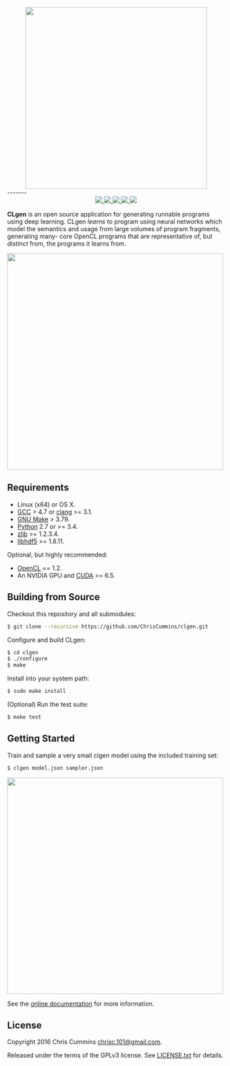 <div align="center">
  <a href="http://chriscummins.cc/clgen/">
    <img src="https://raw.githubusercontent.com/ChrisCummins/clgen/master/docs/assets/logo.png" width="420">
  </a>
</div>
-------

<div align="center">
  <a href="https://travis-ci.org/ChrisCummins/clgen" target="_blank">
    <img src="https://img.shields.io/travis/ChrisCummins/clgen/master.svg?style=flat">
  </a>
  <a href="https://coveralls.io/github/ChrisCummins/clgen?branch=master">
    <img src="https://img.shields.io/coveralls/ChrisCummins/clgen/master.svg?style=flat">
  </a>
  <a href="http://chriscummins.cc/clgen/" target="_blank">
    <img src="https://img.shields.io/badge/docs-latest-brightgreen.svg?style=flat">
  </a>
   <a href="https://github.com/ChrisCummins/clgen/releases" target="_blank">
    <img src="https://img.shields.io/badge/release-0.0.4-blue.svg?style=flat">
  </a>
  <a href="https://www.gnu.org/licenses/gpl-3.0.en.html" target="_blank">
    <img src="https://img.shields.io/badge/license-GNU%20GPL%20v3-blue.svg?style=flat">
  </a>
</div>

**CLgen** is an open source application for generating runnable programs using
deep learning. CLgen *learns* to program using neural networks which model the
semantics and usage from large volumes of program fragments, generating many-
core OpenCL programs that are representative of, but *distinct* from, the
programs it learns from.

<img src="https://raw.githubusercontent.com/ChrisCummins/clgen/master/docs/assets/pipeline.png" width="500">

## Requirements

*  Linux (x64) or OS X.
*  [GCC](https://gcc.gnu.org/) > 4.7 or
   [clang](http://llvm.org/releases/download.html) >= 3.1.
*  [GNU Make](http://savannah.gnu.org/projects/make) > 3.79.
*  [Python](https://www.python.org/) 2.7 or >= 3.4.
*  [zlib](http://zlib.net/) >= 1.2.3.4.
*  [libhdf5](https://support.hdfgroup.org/HDF5/release/obtainsrc.html) >= 1.8.11.

Optional, but highly recommended:

*  [OpenCL](https://www.khronos.org/opencl/) == 1.2.
*  An NVIDIA GPU and
   [CUDA](http://www.nvidia.com/object/cuda_home_new.html) >= 6.5.

## Building from Source

Checkout this repository and all submodules:

```sh
$ git clone --recursive https://github.com/ChrisCummins/clgen.git
```

Configure and build CLgen:

```sh
$ cd clgen
$ ./configure
$ make
```

Install into your system path:

```sh
$ sudo make install
```

(Optional) Run the test suite:

```sh
$ make test
```

## Getting Started

Train and sample a very small clgen model using the included training
set:

```sh
$ clgen model.json sampler.json
```

<img src="https://raw.githubusercontent.com/ChrisCummins/clgen/master/docs/assets/clgen.gif" width="500">

See the [online documentation](http://chriscummins.cc/clgen/) for more
information.

## License

Copyright 2016 Chris Cummins <chrisc.101@gmail.com>.

Released under the terms of the GPLv3 license. See [LICENSE.txt](/LICENSE.txt)
for details.
